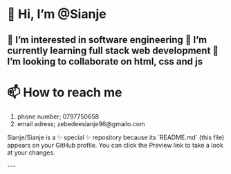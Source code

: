 <h1>👋 Hi, I’m @Sianje</h1>
<h2>
👀 I’m interested in  software engineering
🌱 I’m currently learning full stack web development
💞️ I’m looking to collaborate on html, css and js
</h2>

<h1>📫 How to reach me</h1>
<ol>
  <li>phone number; 0797750658</li>
  <li>email adress; zebedeesianje96@gmailo.com</li>
</ol>

<p>Sianje/Sianje is a ✨ special ✨ repository because its `README.md` (this file) appears on your GitHub profile.
You can click the Preview link to take a look at your changes.</p>
---
